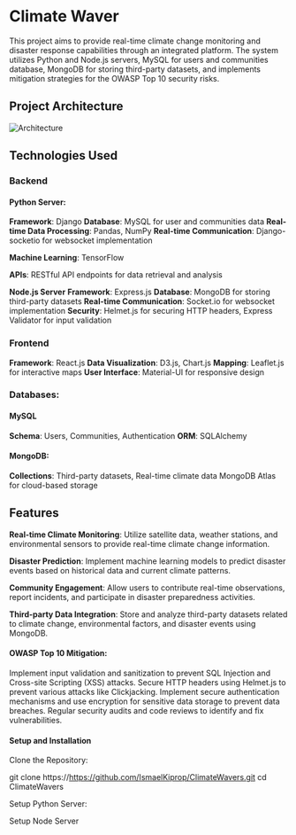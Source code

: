 # Climate Waver

This project aims to provide real-time climate change monitoring and disaster response capabilities through an integrated platform. The system utilizes Python and Node.js servers, MySQL for users and communities database, MongoDB for storing third-party datasets, and implements mitigation strategies for the OWASP Top 10 security risks.

 ## Project Architecture
![Architecture](https://github.com/IsmaelKiprop/ClimateWavers/tree/master/images/climate.png)

## Technologies Used

### Backend

#### Python Server:

**Framework**: Django
**Database**: MySQL for user and communities data
**Real-time Data Processing**: Pandas, NumPy
**Real-time Communication**: Django-socketio for websocket implementation

**Machine Learning**: TensorFlow

**APIs**: RESTful API endpoints for data retrieval and analysis

**Node.js Server**
**Framework**: Express.js
**Database**: MongoDB for storing third-party datasets
**Real-time Communication**: Socket.io for websocket implementation
**Security**: Helmet.js for securing HTTP headers, Express Validator for input validation

### Frontend
**Framework**: React.js
**Data Visualization**: D3.js, Chart.js
**Mapping**: Leaflet.js for interactive maps
**User Interface**: Material-UI for responsive design

### Databases:
#### MySQL
**Schema**: Users, Communities, Authentication
**ORM**: SQLAlchemy

#### MongoDB:
**Collections**: Third-party datasets, Real-time climate data
MongoDB Atlas for cloud-based storage

## Features
**Real-time Climate Monitoring**: Utilize satellite data, weather stations, and environmental sensors to provide real-time climate change information.

**Disaster Prediction**: Implement machine learning models to predict disaster events based on historical data and current climate patterns.

**Community Engagement**: Allow users to contribute real-time observations, report incidents, and participate in disaster preparedness activities.

**Third-party Data Integration**: Store and analyze third-party datasets related to climate change, environmental factors, and disaster events using MongoDB.

#### OWASP Top 10 Mitigation:
Implement input validation and sanitization to prevent SQL Injection and Cross-site Scripting (XSS) attacks.
Secure HTTP headers using Helmet.js to prevent various attacks like Clickjacking.
Implement secure authentication mechanisms and use encryption for sensitive data storage to prevent data breaches.
Regular security audits and code reviews to identify and fix vulnerabilities.

#### Setup and Installation
Clone the Repository:

git clone https://https://github.com/IsmaelKiprop/ClimateWavers.git
cd ClimateWavers

Setup Python Server:

Setup Node Server
